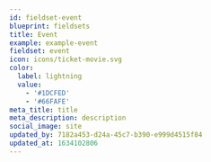 ```yaml
---
id: fieldset-event
blueprint: fieldsets
title: Event
example: example-event
fieldset: event
icon: icons/ticket-movie.svg
color:
  label: lightning
  value:
    - '#1DCFED'
    - '#66FAFE'
meta_title: title
meta_description: description
social_image: site
updated_by: 7182a453-d24a-45c7-b390-e999d4515f84
updated_at: 1634102806
---
```

